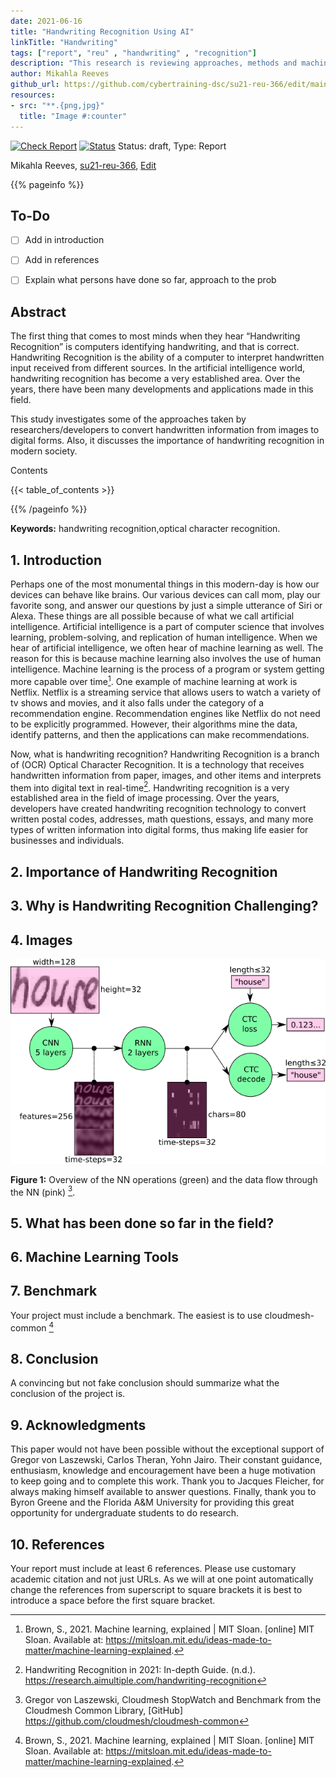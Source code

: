 ```yaml
---
date: 2021-06-16
title: "Handwriting Recognition Using AI"
linkTitle: "Handwriting"
tags: ["report", "reu" , "handwriting" , "recognition"]
description: "This research is reviewing approaches, methods and machine learning tools used by previous researchers to convert handwritten information into digital forms."
author: Mikahla Reeves
github_url: https://github.com/cybertraining-dsc/su21-reu-366/edit/main/project/index.md
resources:
- src: "**.{png,jpg}"
  title: "Image #:counter"
---
```


[![Check Report](https://github.com/cybertraining-dsc/su21-reu-366/workflows/Check%20Report/badge.svg)](https://github.com/cybertraining-dsc/su21-reu-366/actions)
[![Status](https://github.com/cybertraining-dsc/su21-reu-366/workflows/Status/badge.svg)](https://github.com/cybertraining-dsc/su21-reu-366/actions)
Status: draft, Type: Report


Mikahla Reeves, [su21-reu-366](https://github.com/cybertraining-dsc/su21-reu-366), [Edit](https://github.com/cybertraining-dsc/su21-reu-366/blob/main/project/index.md)

{{% pageinfo %}}

## To-Do 

- [ ] Add in introduction

- [ ] Add in references

- [ ] Explain what persons have done so far, approach to the prob

## Abstract

The first thing that comes to most minds when they hear “Handwriting Recognition” is computers identifying handwriting, 
and that is correct. Handwriting Recognition is the ability of a computer to interpret handwritten input received from 
different sources. In the artificial intelligence world, handwriting recognition has become a very established area. 
Over the years, there have been many developments and applications made in this field.

This study investigates some of the approaches taken by researchers/developers to convert handwritten information from 
images to digital forms. Also, it discusses the importance of handwriting recognition in modern society. 


Contents

{{< table_of_contents >}}

{{% /pageinfo %}}

**Keywords:** handwriting recognition,optical character recognition. 

## 1. Introduction

Perhaps one of the most monumental things in this modern-day is how our devices can behave like brains. Our various devices can call mom, play our favorite song, 
and answer our questions by just a simple utterance of Siri or Alexa. These things are all possible because of what we call artificial intelligence. Artificial 
intelligence is a part of computer science that involves learning, problem-solving, and replication of human intelligence. When we hear of artificial intelligence, 
we often hear of machine learning as well. The reason for this is because machine learning also involves the use of human intelligence. Machine learning is the 
process of a program or system getting more capable over time[^2]. One example of machine learning at work is Netflix. Netflix is a streaming service that allows 
users to watch a variety of tv shows and movies, and it also falls under the category of a recommendation engine. Recommendation engines like Netflix do not need 
to be explicitly programmed. However, their algorithms mine the data, identify patterns, and then the applications can make recommendations. 

Now, what is handwriting recognition? Handwriting Recognition is a branch of (OCR) Optical Character Recognition. It is a technology that receives handwritten 
information from paper, images, and other items and interprets them into digital text in real-time[^1]. Handwriting recognition is a very established area in the 
field of image processing. Over the years, developers have created handwriting recognition technology to convert written postal codes, addresses, math questions,
essays, and many more types of written information into digital forms, thus making life easier for businesses and individuals. 



## 2. Importance of Handwriting Recognition

## 3. Why is Handwriting Recognition Challenging?

## 4. Images

![Figure 1](https://raw.githubusercontent.com/cybertraining-dsc/su21-reu-366/main/project/images/Handwriting_Recognition.png)

**Figure 1:** Overview of the NN operations (green) and the data flow through the NN (pink) [^3].

## 5. What has been done so far in the field?


## 6. Machine Learning Tools

## 7. Benchmark

Your project must include a benchmark. The easiest is to use cloudmesh-common [^2]
 
## 8. Conclusion

A convincing but not fake conclusion should summarize what the conclusion of the project is.

## 9. Acknowledgments

This paper would not have been possible without the exceptional support of Gregor von Laszewski, Carlos Theran, Yohn Jairo. 
Their constant guidance, enthusiasm, knowledge and encouragement have been a huge motivation to keep going and to complete this work.
Thank you to Jacques Fleicher, for always making himself available to answer questions. Finally, thank you to Byron Greene 
and the Florida A&M University for providing this great opportunity for undergraduate students to do research.

## 10. References

Your report must include at least 6 references. Please use customary academic citation and not just URLs. As we will at 
one point automatically change the references from superscript to square brackets it is best to introduce a space before 
the first square bracket.

[^1]: Handwriting Recognition in 2021: In-depth Guide. (n.d.). <https://research.aimultiple.com/handwriting-recognition>

[^2]: Brown, S., 2021. Machine learning, explained | MIT Sloan. [online] MIT Sloan. Available at: <https://mitsloan.mit.edu/ideas-made-to-matter/machine-learning-explained>.

[^3]: Gregor von Laszewski, Cloudmesh StopWatch and Benchmark from the Cloudmesh Common Library, [GitHub]
      <https://github.com/cloudmesh/cloudmesh-common>

